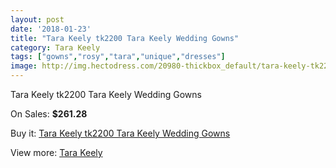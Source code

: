 ```yaml
---
layout: post
date: '2018-01-23'
title: "Tara Keely tk2200 Tara Keely Wedding Gowns"
category: Tara Keely
tags: ["gowns","rosy","tara","unique","dresses"]
image: http://img.hectodress.com/20980-thickbox_default/tara-keely-tk2200-tara-keely-wedding-gowns.jpg
---
```

Tara Keely tk2200 Tara Keely Wedding Gowns

On Sales: **$261.28**
<a href="https://www.hectodress.com/tara-keely/9621-tara-keely-tk2200-tara-keely-wedding-gowns.html"><amp-img layout="responsive" width="600" height="600" src="//img.hectodress.com/20980-thickbox_default/tara-keely-tk2200-tara-keely-wedding-gowns.jpg" alt="Tara Keely tk2200 Tara Keely Wedding Gowns 0" /></a>
<a href="https://www.hectodress.com/tara-keely/9621-tara-keely-tk2200-tara-keely-wedding-gowns.html"><amp-img layout="responsive" width="600" height="600" src="//img.hectodress.com/20982-thickbox_default/tara-keely-tk2200-tara-keely-wedding-gowns.jpg" alt="Tara Keely tk2200 Tara Keely Wedding Gowns 1" /></a>
<a href="https://www.hectodress.com/tara-keely/9621-tara-keely-tk2200-tara-keely-wedding-gowns.html"><amp-img layout="responsive" width="600" height="600" src="//img.hectodress.com/20981-thickbox_default/tara-keely-tk2200-tara-keely-wedding-gowns.jpg" alt="Tara Keely tk2200 Tara Keely Wedding Gowns 2" /></a>

Buy it: [Tara Keely tk2200 Tara Keely Wedding Gowns](https://www.hectodress.com/tara-keely/9621-tara-keely-tk2200-tara-keely-wedding-gowns.html "Tara Keely tk2200 Tara Keely Wedding Gowns")

View more: [Tara Keely](https://www.hectodress.com/159-tara-keely "Tara Keely")